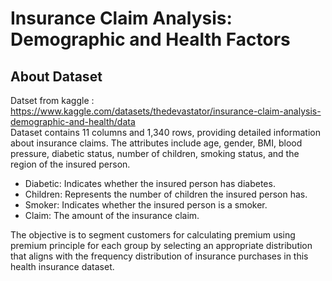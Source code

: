 # Insurance Claim Analysis: Demographic and Health Factors
## About Dataset
Datset from  kaggle : https://www.kaggle.com/datasets/thedevastator/insurance-claim-analysis-demographic-and-health/data <br>
Dataset contains 11 columns and 1,340 rows, providing detailed information about insurance claims. The attributes include age, gender, BMI, blood pressure, diabetic status, number of children, smoking status, and the region of the insured person.
- Diabetic: Indicates whether the insured person has diabetes.
- Children: Represents the number of children the insured person has.
- Smoker: Indicates whether the insured person is a smoker.
- Claim: The amount of the insurance claim.

The objective is to segment customers for calculating premium using premium principle for each group by selecting an appropriate distribution that aligns with the frequency distribution of insurance purchases in this health insurance dataset.

